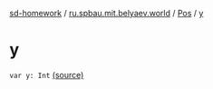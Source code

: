 [sd-homework](../../index.md) / [ru.spbau.mit.belyaev.world](../index.md) / [Pos](index.md) / [y](.)

# y

`var y: Int` [(source)](https://github.com/StasBel/sd-homework/blob/Roguelike/src/main/kotlin/ru/spbau/mit/belyaev/world/Geom.kt#L22)